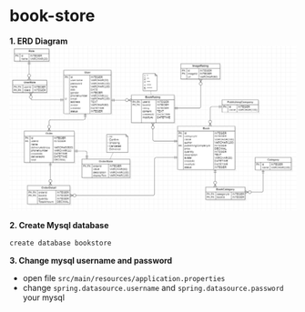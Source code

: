 # book-store
**1. ERD Diagram**
![img.png](img.png)

**2. Create Mysql database**
```bash
create database bookstore
```

**3. Change mysql username and password**
- open file ```src/main/resources/application.properties```
- change `spring.datasource.username` and `spring.datasource.password` your mysql